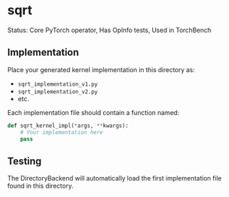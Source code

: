 # sqrt

Status: Core PyTorch operator, Has OpInfo tests, Used in TorchBench

## Implementation

Place your generated kernel implementation in this directory as:
- `sqrt_implementation_v1.py`
- `sqrt_implementation_v2.py`
- etc.

Each implementation file should contain a function named:
```python
def sqrt_kernel_impl(*args, **kwargs):
    # Your implementation here
    pass
```

## Testing

The DirectoryBackend will automatically load the first implementation file found in this directory.
